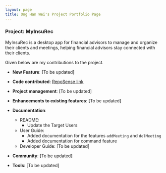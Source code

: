 ```yaml
---
layout: page
title: Ong Han Wei's Project Portfolio Page
---
```


### Project: MyInsuRec

MyInsuRec is a desktop app for financial advisors to manage and organize their clients and meetings,
helping financial advisors stay connected with their clients.

Given below are my contributions to the project.

* **New Feature**: [To be updated]

* **Code contributed**: [RepoSense link](https://nus-cs2103-ay2223s1.github.io/tp-dashboard/?search=rexong&breakdown=true&sort=groupTitle&sortWithin=title&since=2022-09-16&timeframe=commit&mergegroup=&groupSelect=groupByRepos&checkedFileTypes=docs~functional-code~test-code~other)

* **Project management**: [To be updated]

* **Enhancements to existing features**: [To be updated]

* **Documentation**:
    * README:
        * Update the Target Users
    * User Guide:
        * Added documentation for the features `addMeeting` and `delMeeting`
        * Added documentation for command feature
    * Developer Guide: [To be updated]

* **Community**: [To be updated]

* **Tools**: [To be updated]
